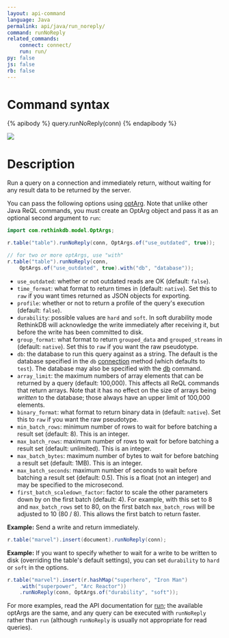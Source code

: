```yaml
---
layout: api-command
language: Java
permalink: api/java/run_noreply/
command: runNoReply
related_commands:
    connect: connect/
    run: run/
py: false
js: false
rb: false
---
```


# Command syntax #

{% apibody %}
query.runNoReply(conn)
{% endapibody %}

<img src="/assets/images/docs/api_illustrations/run.png" class="api_command_illustration" />

# Description #

Run a query on a connection and immediately return, without waiting for any result data to be returned by the server.

You can pass the following options using [optArg](/api/java/optarg/). Note that unlike other Java ReQL commands, you must create an OptArg object and pass it as an optional second argument to `run`:

```java
import com.rethinkdb.model.OptArgs;

r.table("table").runNoReply(conn, OptArgs.of("use_outdated", true));

// for two or more optArgs, use "with"
r.table("table").runNoReply(conn,
    OptArgs.of("use_outdated", true).with("db", "database"));
```

- `use_outdated`: whether or not outdated reads are OK (default: `false`).
- `time_format`: what format to return times in (default: `native`).
  Set this to `raw` if you want times returned as JSON objects for exporting.
- `profile`: whether or not to return a profile of the query's
  execution (default: `false`).
- `durability`: possible values are `hard` and `soft`. In soft durability mode RethinkDB
will acknowledge the write immediately after receiving it, but before the write has
been committed to disk.
- `group_format`: what format to return `grouped_data` and `grouped_streams` in (default: `native`).
  Set this to `raw` if you want the raw pseudotype.
- `db`: the database to run this query against as a string. The default is the database specified in the `db` [connection](/api/java/connect/) method (which defaults to `test`). The database may also be specified with the [db](/api/java/db/) command.
- `array_limit`: the maximum numbers of array elements that can be returned by a query (default: 100,000). This affects all ReQL commands that return arrays. Note that it has no effect on the size of arrays being _written_ to the database; those always have an upper limit of 100,000 elements.
- `binary_format`: what format to return binary data in (default: `native`). Set this to `raw` if you want the raw pseudotype.
- `min_batch_rows`: minimum number of rows to wait for before batching a result set (default: 8). This is an integer.
- `max_batch_rows`: maximum number of rows to wait for before batching a result set (default: unlimited). This is an integer.
- `max_batch_bytes`: maximum number of bytes to wait for before batching a result set (default: 1MB). This is an integer.
- `max_batch_seconds`: maximum number of seconds to wait before batching a result set (default: 0.5). This is a float (not an integer) and may be specified to the microsecond.
- `first_batch_scaledown_factor`: factor to scale the other parameters down by on the first batch (default: 4). For example, with this set to 8 and `max_batch_rows` set to 80, on the first batch `max_batch_rows` will be adjusted to 10 (80 / 8). This allows the first batch to return faster.

__Example:__ Send a write and return immediately.

```java
r.table("marvel").insert(document).runNoReply(conn);
```

__Example:__ If you want to specify whether to wait for a write to be
written to disk (overriding the table's default settings), you can set
`durability` to `hard` or `soft` in the options.

```java
r.table("marvel").insert(r.hashMap("superhero", "Iron Man")
    .with("superpower", "Arc Reactor"))
    .runNoReply(conn, OptArgs.of("durability", "soft"));
```

For more examples, read the API documentation for [run](/api/java/run); the available optArgs are the same, and any query can be executed with `runNoReply` rather than `run` (although `runNoReply` is usually not appropriate for read queries).

